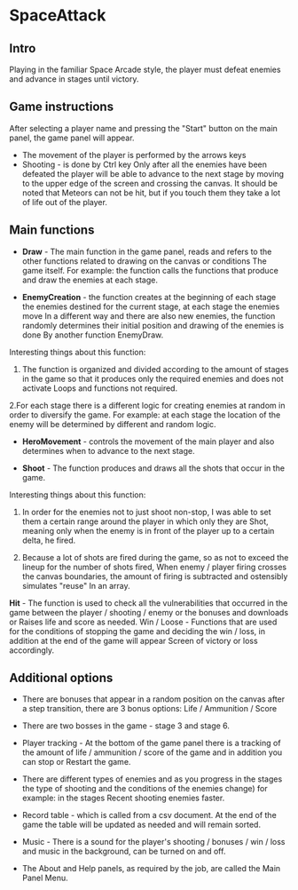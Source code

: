 # SpaceAttack

## Intro
Playing in the familiar Space Arcade style, the player must defeat enemies and advance in stages until victory.
## Game instructions
After selecting a player name and pressing the "Start" button on the main panel, the game panel will appear.
- The movement of the player is performed by the arrows keys
- Shooting - is done by Ctrl key
Only after all the enemies have been defeated the player will be able to advance to the next stage by moving to the upper edge of the screen and crossing the canvas.
It should be noted that Meteors can not be hit, but if you touch them they take a lot of life out of the player.
## Main functions
- **Draw** - The main function in the game panel, reads and refers to the other functions related to drawing on the canvas or conditions
The game itself.
For example: the function calls the functions that produce and draw the enemies at each stage.

- **EnemyCreation** - the function creates at the beginning of each stage the enemies destined for the current stage, at each stage the enemies move
In a different way and there are also new enemies, the function randomly determines their initial position and drawing of the enemies is done
By another function EnemyDraw.

Interesting things about this function:

  1. The function is organized and divided according to the amount of stages in the game so that it produces only the required enemies and does not activate
     Loops and functions not required.

  2.For each stage there is a different logic for creating enemies at random in order to diversify the game.
    For example: at each stage the location of the enemy will be determined by different and random logic.

- **HeroMovement** - controls the movement of the main player and also determines when to advance to the next stage.

- **Shoot** - The function produces and draws all the shots that occur in the game.

Interesting things about this function:

  1. In order for the enemies not to just shoot non-stop, I was able to set them a certain range around the player in which only they are
     Shot, meaning only when the enemy is in front of the player up to a certain delta, he fired.

  2. Because a lot of shots are fired during the game, so as not to exceed the lineup for the number of shots fired,
     When enemy / player firing crosses the canvas boundaries, the amount of firing is subtracted and ostensibly simulates "reuse" In an array.

**Hit** - The function is used to check all the vulnerabilities that occurred in the game between the player / shooting / enemy or the bonuses and downloads or
Raises life and score as needed.
Win / Loose - Functions that are used for the conditions of stopping the game and deciding the win / loss, in addition at the end of the game will appear
Screen of victory or loss accordingly.

## Additional options

- There are bonuses that appear in a random position on the canvas after a step transition, there are 3 bonus options:
Life / Ammunition / Score

- There are two bosses in the game - stage 3 and stage 6.

- Player tracking - At the bottom of the game panel there is a tracking of the amount of life / ammunition / score of the game and in addition you can stop or
Restart the game.

- There are different types of enemies and as you progress in the stages the type of shooting and the conditions of the enemies change) for example: in the stages
Recent shooting enemies faster.

- Record table - which is called from a csv document. At the end of the game the table will be updated as needed and will remain sorted.

- Music - There is a sound for the player's shooting / bonuses / win / loss and music in the background, can be turned on and off.

- The About and Help panels, as required by the job, are called the Main Panel Menu.
